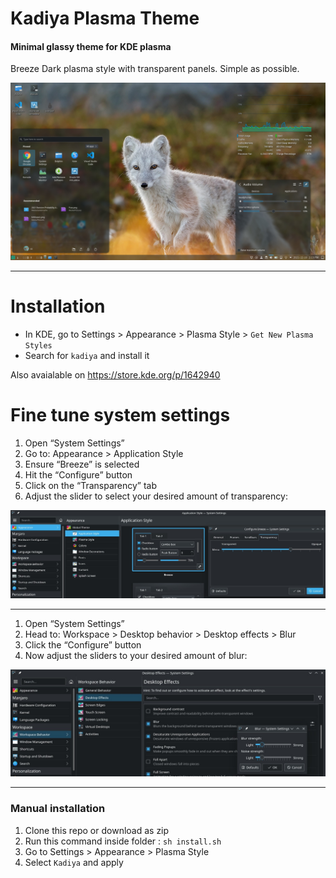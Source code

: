 # Kadiya Plasma Theme

#### Minimal glassy theme for KDE plasma

Breeze Dark plasma style with transparent panels. Simple as possible.

![Screenshot](ss.jpg)

---

# Installation

- In KDE, go to Settings > Appearance > Plasma Style > `Get New Plasma Styles`
- Search for `kadiya` and install it

Also avaialable on https://store.kde.org/p/1642940


# Fine tune system settings

1. Open “System Settings”
2. Go to: Appearance > Application Style
3. Ensure “Breeze” is selected
4. Hit the “Configure” button
5. Click on the “Transparency” tab
6. Adjust the slider to select your desired amount of transparency:

![Application Style](appstyle.jpg)

---

1. Open “System Settings”
2. Head to: Workspace > Desktop behavior > Desktop effects > Blur
3. Click the “Configure” button
4. Now adjust the sliders to your desired amount of blur:

![Application Style](blur.jpg)

---

### Manual installation

1. Clone this repo or download as zip
1. Run this command inside folder : `sh install.sh`
1. Go to Settings > Appearance > Plasma Style
1. Select `Kadiya` and apply
